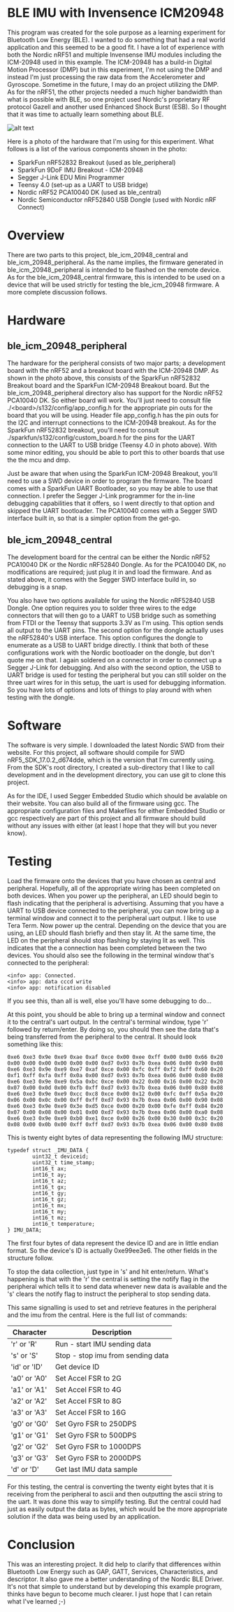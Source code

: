 BLE IMU with Invensence ICM20948
====================

This program was created for the sole purpose as a learning experiment for Bluetooth Low Energy (BLE).  I wanted to do something that had a real world application and this seemed to be a good fit.  I have a lot of experience with both the Nordic nRF51 and multiple Invensense IMU modules including the ICM-20948 used in this example.  The ICM-20948 has a build-in Digital Motion Processor (DMP) but in this experiment, I'm not using the DMP and instead I'm just processing the raw data from the Accelerometer and Gyroscope.  Sometime in the future, I may do an project utilizing the DMP.  As for the nRF51, the other projects needed a much higher bandwidth than what is possible with BLE, so one project used Nordic's proprietary RF protocol Gazell and another used Enhanced Shock Burst (ESB).  So I thought that it was time to actually learn something about BLE.

![alt text](./images/hardware_setup.jpg?raw=true "BLM Example Hardware Setup")

Here is a photo of the hardware that I'm using for this experiment. What follows is a list of the various components shown in the photo:

<ul>
<li>SparkFun nRF52832 Breakout (used as ble_peripheral)</li>
<li>SparkFun 9DoF IMU Breakout - ICM-20948</li>
<li>Segger J-Link EDU Mini Programmer</li>
<li>Teensy 4.0 (set-up as a UART to USB bridge)</li>
<li>Nordic nRF52 PCA10040 DK (used as ble_central)</li>
<li>Nordic Semiconductor nRF52840 USB Dongle (used with Nordic nRF Connect)</li>
</ul>

Overview
========

There are two parts to this project, ble_icm_20948_central and ble_icm_20948_peripheral.  As the name implies, the firmware generated in ble_icm_20948_peripheral is intended to be flashed on the remote device.  As for the ble_icm_20948_central firmware, this is intended to be used on a device that will be used strictly for testing the ble_icm_20948 firmware.  A more complete discussion follows.

Hardware
========

ble_icm_20948_peripheral
------------------------

The hardware for the peripheral consists of two major parts; a development board with the nRF52 and a breakout board with the ICM-20948 DMP.  As shown in the photo above, this consists of the SparkFun nRF52832 Breakout board and the SparkFun ICM-20948 Breakout board.  But the ble_icm_20948_peripheral directory also has support for the Nordic nRF52 PCA10040 DK.  So either board will work.  You'll just need to consult file ./\<board\>/s132/config/app_config.h for the appropriate pin outs for the board that you will be using.  Header file app_config.h has the pin outs for the I2C and interrupt connections to the ICM-20948 breakout.  As for the SparkFun nRF52832 breakout, you'll need to consult ./sparkfun/s132/config/custom_board.h for the pins for the UART connection to the UART to USB bridge (Teensy 4.0 in photo above).  With some minor editing, you should be able to port this to other boards that use the the mcu and dmp.  

Just be aware that when using the SparkFun ICM-20948 Breakout, you'll need to use a SWD device in order to program the firmware.  The board comes with a SparkFun UART Bootloader, so you may be able to use that connection.  I prefer the Segger J-Link programmer for the in-line debugging capabilities that it offers, so I went directly to that option and skipped the UART bootloader.  The PCA10040 comes with a Segger SWD interface built in, so that is a simpler option from the get-go.  

ble_icm_20948_central
---------------------

The development board for the central can be either the Nordic nRF52 PCA10040 DK or the Nordic nRF52840 Dongle.  As for the PCA10040 DK, no modifications are required; just plug it in and load the firmware.  And as stated above, it comes with the Segger SWD interface build in, so debugging is a snap.  

You also have two options available for using the Nordic nRF52840 USB Dongle.  One option requires you to solder three wires to the edge connectors that will then go to a UART to USB bridge such as something from FTDI or the Teensy that supports 3.3V as I'm using.  This option sends all output to the UART pins.  The second option for the dongle actually uses the nRF52840's USB interface.  This option configures the dongle to enumerate as a USB to UART bridge directly.  I think that both of these configurations work with the Nordic bootloader on the dongle, but don't quote me on that.  I again soldered on a connector in order to connect up a Segger J-Link for debugging.  And also with the second option, the USB to UART bridge is used for testing the peripheral but you can still solder on the three uart wires for in this setup, the uart is used for debugging information.  So you have lots of options and lots of things to play around with when testing with the dongle. 

Software
========

The software is very simple.  I downloaded the latest Nordic SWD from their website.  For this project, all software should compile for SWD nRF5_SDK_17.0.2_d674dde, which is the version that I'm currently using.  From the SDK's root directory, I created a sub-directory that I like to call development and in the development directory, you can use git to clone this project.  

As for the IDE, I used Segger Embedded Studio which should be avalable on their website.   You can also build all of the firmware using gcc.  The appropriate configuration files and Makefiles for either Embedded Studio or gcc respectively are part of this project and all firmware should build without any issues with either (at least I hope that they will but you never know). 

Testing
=======

Load the firmware onto the devices that you have chosen as central and peripheral.  Hopefully, all of the appropriate wiring has been completed on both devices.  When you power up the peripheral, an LED should begin to flash indicating that the peripheral is advertising.  Assuming that you have a UART to USB device connected to the peripheral, you can now bring up a terminal window and connect it to the peripheral uart output.  I like to use Tera Term.  Now power up the central.  Depending on the device that you are using, an LED should flash briefly and then stay lit.  At the same time, the LED on the peripheral should stop flashing by staying lit as well.  This indicates that the a connection has been completed between the two devices.  You should also see the following in the terminal window that's connected to the peripheral:

```
<info> app: Connected.
<info> app: data cccd write
<info> app: notification disabled
```
If you see this, than all is well, else you'll have some debugging to do... 

At this point, you should be able to bring up a terminal window and connect it to the central's uart output.  In the central's terminal window, type 'r' followed by return/enter.  By doing so, you should then see the data that's being transferred from the peripheral to the central.  It should look something like this:

```
0xe6 0xe3 0x9e 0xe9 0xae 0xaf 0xce 0x00 0xee 0xff 0x00 0x00 0x66 0x20 0x00 0x00 0x00 0x00 0x00 0x00 0xd7 0x93 0x7b 0xea 0x06 0x00 0x90 0x08
0xe6 0xe3 0x9e 0xe9 0xe7 0xaf 0xce 0x00 0xfc 0xff 0xf2 0xff 0x60 0x20 0xf1 0xff 0xfa 0xff 0x0a 0x00 0xd7 0x93 0x7b 0xea 0x06 0x00 0x80 0x08
0xe6 0xe3 0x9e 0xe9 0x5a 0xbc 0xce 0x00 0x22 0x00 0x16 0x00 0x22 0x20 0x07 0x00 0x0d 0x00 0xfb 0xff 0xd7 0x93 0x7b 0xea 0x06 0x00 0x80 0x08
0xe6 0xe3 0x9e 0xe9 0xcc 0xc8 0xce 0x00 0x12 0x00 0xfc 0xff 0x5a 0x20 0x06 0x00 0x0c 0x00 0xff 0xff 0xd7 0x93 0x7b 0xea 0x06 0x00 0x90 0x08
0xe6 0xe3 0x9e 0xe9 0x3e 0xd5 0xce 0x00 0x20 0x00 0xfe 0xff 0x84 0x20 0x07 0x00 0x08 0x00 0x01 0x00 0xd7 0x93 0x7b 0xea 0x06 0x00 0xa0 0x08
0xe6 0xe3 0x9e 0xe9 0xb0 0xe1 0xce 0x00 0x26 0x00 0x30 0x00 0x3c 0x20 0x08 0x00 0x0b 0x00 0xff 0xff 0xd7 0x93 0x7b 0xea 0x06 0x00 0x80 0x08
```

This is twenty eight bytes of data representing the following IMU structure:

```
typedef struct _IMU_DATA {
        uint32_t deviceid;
        uint32_t time_stamp;
        int16_t ax;
        int16_t ay;
        int16_t az;
        int16_t gx;
        int16_t gy;
        int16_t gz;
        int16_t mx;
        int16_t my;
        int16_t mz;
        int16_t temperature;
} IMU_DATA;
```

The first four bytes of data represent the device ID and are in little endian format.  So the device's ID is actually 0xe99ee3e6.   The other fields in the structure follow.  

To stop the data collection, just type in 's' and hit enter/return.  What's happening is that with the 'r' the central is setting the notify flag in the peripheral which tells it to send data whenever new data is available and the 's' clears the notify flag to instruct the peripheral to stop sending data.

This same signalling is used to set and retrieve features in the peripheral and the imu from the central.  Here is the full list of commands:

| Character | Description |
| --------- | ----------- |
| 'r' or 'R'   | Run - start IMU sending data |
| 's' or 'S'   | Stop - stop imu from sending data |
| 'id' or 'ID' | Get device ID |
| 'a0' or 'A0' | Set Accel FSR to 2G |
| 'a1' or 'A1' | Set Accel FSR to 4G |
| 'a2' or 'A2' | Set Accel FSR to 8G |
| 'a3' or 'A3' | Set Accel FSR to 16G |
| 'g0' or 'G0' | Set Gyro FSR to 250DPS |
| 'g1' or 'G1' | Set Gyro FSR to 500DPS |
| 'g2' or 'G2' | Set Gyro FSR to 1000DPS |
| 'g3' or 'G3' | Set Gyro FSR to 2000DPS |
| 'd' or 'D'   | Get last IMU data sample |

For this testing, the central is converting the twenty eight bytes that it is receiving from the peripheral to ascii and then outputting the ascii string to the uart.  It was done this way to simplify testing.  But the central could had just as easily output the data as bytes, which would be the more appropriate solution if the data was being used by an application.

Conclusion
==========

This was an interesting project.  It did help to clarify that differences within Bluetooth Low Energy such as GAP, GATT, Services, Characteristics, and descriptor.  It also gave me a better understanding of the Nordic BLE Driver.  It's not that simple to understand but by developing this example program, thinks have begun to become much clearer.  I just hope that I can retain what I've learned ;-)

